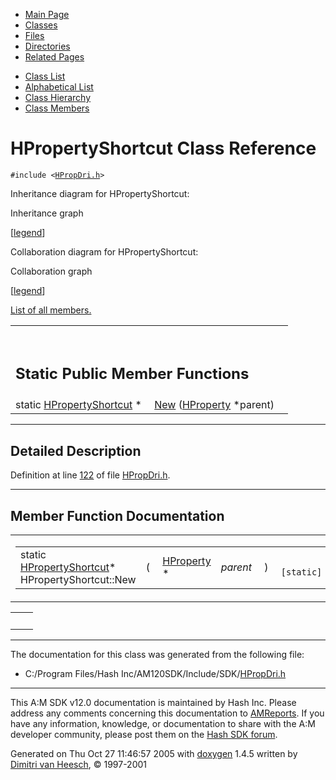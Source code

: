 <div class="tabs">

- [Main Page](index.md)
- <span id="current">[Classes](annotated.md)</span>
- [Files](files.md)
- [Directories](dirs.md)
- [Related Pages](pages.md)

</div>

<div class="tabs">

- [Class List](annotated.md)
- [Alphabetical List](classes.md)
- [Class Hierarchy](hierarchy.md)
- [Class Members](functions.md)

</div>

# HPropertyShortcut Class Reference

`#include <`<a href="HPropDri_8h-source.md" class="el"><code>HPropDri.h</code></a>`>`

Inheritance diagram for HPropertyShortcut:

<span class="image placeholder" original-image-src="classHPropertyShortcut__inherit__graph.gif" original-image-title="" border="0" usemap="#HPropertyShortcut__inherit__map">Inheritance graph</span>

\[[legend](graph_legend.md)\]

Collaboration diagram for HPropertyShortcut:

<span class="image placeholder" original-image-src="classHPropertyShortcut__coll__graph.gif" original-image-title="" border="0" usemap="#HPropertyShortcut__coll__map">Collaboration graph</span>

\[[legend](graph_legend.md)\]

[List of all members.](classHPropertyShortcut-members.md)

<table data-border="0" data-cellpadding="0" data-cellspacing="0">
<colgroup>
<col style="width: 50%" />
<col style="width: 50%" />
</colgroup>
<tbody>
<tr>
<td></td>
<td></td>
</tr>
<tr>
<td colspan="2"><br />
&#10;<h2 id="static-public-member-functions">Static Public Member Functions</h2></td>
</tr>
<tr>
<td class="memItemLeft" style="text-align: right;" data-nowrap="" data-valign="top">static <a href="classHPropertyShortcut.md" class="el">HPropertyShortcut</a> * </td>
<td class="memItemRight" data-valign="bottom"><a href="classHPropertyShortcut.md#a2620be04bc6a915b93a20e51f6567d2" class="el">New</a> (<a href="classHProperty.md" class="el">HProperty</a> *parent)</td>
</tr>
</tbody>
</table>

------------------------------------------------------------------------

<span id="_details"></span>

## Detailed Description

Definition at line <a href="HPropDri_8h-source.md#l00122" class="el">122</a> of file <a href="HPropDri_8h-source.md" class="el">HPropDri.h</a>.

------------------------------------------------------------------------

## Member Function Documentation

<span id="a2620be04bc6a915b93a20e51f6567d2" class="anchor"></span>

<table class="mdTable" data-cellpadding="2" data-cellspacing="0">
<colgroup>
<col style="width: 100%" />
</colgroup>
<tbody>
<tr>
<td class="mdRow"><table data-cellpadding="0" data-cellspacing="0" data-border="0">
<tbody>
<tr>
<td class="md" data-nowrap="" data-valign="top">static <a href="classHPropertyShortcut.md" class="el">HPropertyShortcut</a>* HPropertyShortcut::New</td>
<td class="md" data-valign="top">( </td>
<td class="md" data-nowrap="" data-valign="top"><a href="classHProperty.md" class="el">HProperty</a> * </td>
<td class="mdname1" data-valign="top" data-nowrap=""><em>parent</em></td>
<td class="md" data-valign="top"> ) </td>
<td class="md" data-nowrap=""><code> [static]</code></td>
</tr>
</tbody>
</table></td>
</tr>
</tbody>
</table>

|     |     |
|-----|-----|
|     |     |

------------------------------------------------------------------------

The documentation for this class was generated from the following file:

- C:/Program Files/Hash Inc/AM120SDK/Include/SDK/<a href="HPropDri_8h-source.md" class="el">HPropDri.h</a>

------------------------------------------------------------------------

<span class="small">This A:M SDK v12.0 documentation is maintained by Hash Inc. Please address any comments concerning this documentation to [AMReports](http://www.hash.com/reports). If you have any information, knowledge, or documentation to share with the A:M developer community, please post them on the [Hash SDK forum](http://www.hash.com/forums/index.php?showforum=11).</span>

Generated on Thu Oct 27 11:46:57 2005 with [<span class="image placeholder" original-image-src="doxygen.png" original-image-title="" height="45" width="100" align="middle" border="0">doxygen</span>](http://www.doxygen.org/index.html) 1.4.5 written by [Dimitri van Heesch](mailto:dimitri@stack.nl), © 1997-2001
